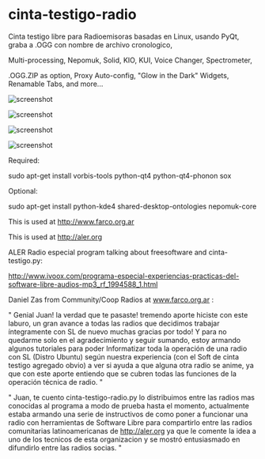 cinta-testigo-radio
===================

Cinta testigo libre para Radioemisoras basadas en Linux, usando PyQt, graba a .OGG con nombre de archivo cronologico,

Multi-processing, Nepomuk, Solid, KIO, KUI, Voice Changer, Spectrometer, 

.OGG.ZIP as option, Proxy Auto-config, "Glow in the Dark" Widgets, Renamable Tabs, and more...

![screenshot](https://lh3.googleusercontent.com/-aG1oqq3qp0c/Uagd_L5ldnI/AAAAAAAADCE/qy6629lUeag/w1240-h885-no/temp.jpg)

![screenshot](https://lh5.googleusercontent.com/-zIoWTmPOFw0/Uali9M9LKhI/AAAAAAAADC4/zL0tM3j6Xdk/w1024-h765-no/temp.jpg)

![screenshot](https://lh3.googleusercontent.com/-aHogbaZkYpc/UaljmUNN3OI/AAAAAAAADDU/fcCrgycWhN8/w1132-h137-no/temp2.jpg)

![screenshot](https://lh4.googleusercontent.com/-Z9r-fTnSiDE/UaXaxx8EEMI/AAAAAAAADBI/I8OdA-BmGh8/w1291-h690-no/temp.jpg)


Required:

sudo apt-get install vorbis-tools python-qt4 python-qt4-phonon sox


Optional:

sudo apt-get install python-kde4 shared-desktop-ontologies nepomuk-core



This is used at http://www.farco.org.ar

This is used at http://aler.org


ALER Radio especial program talking about freesoftware and cinta-testigo.py:

http://www.ivoox.com/programa-especial-experiencias-practicas-del-software-libre-audios-mp3_rf_1994588_1.html

Daniel Zas from Community/Coop Radios at www.farco.org.ar :

" Genial Juan!  la verdad que te pasaste! tremendo aporte hiciste con este laburo, 
un gran avance a todas las radios que decidimos trabajar íntegramente con SL de nuevo muchas gracias por todo! 
Y para no quedarme solo en el agradecimiento y seguir sumando, 
estoy armando algunos tutoriales para poder Informatizar toda la operación de una radio con SL (Distro Ubuntu) 
según nuestra experiencia (con el Soft de cinta testigo agregado obvio) a ver si ayuda a que alguna otra radio se anime,
ya que con este aporte entiendo que se cubren todas las funciones de la operación técnica de radio. "


" Juan, te cuento cinta-testigo-radio.py lo distribuimos entre las radios mas conocidas al programa a modo de prueba hasta el momento, actualmente estaba armando una serie de instructivos de como poner a funcionar una radio con herramientas de Software Libre para compartirlo entre las radios comunitarias latinoamericanas de http://aler.org ya que le comente la idea a uno de los tecnicos de esta organizacion y se mostró entusiasmado en difundirlo entre las radios socias. "
